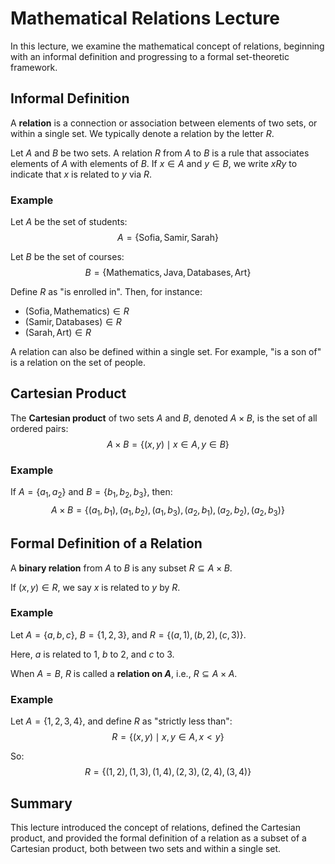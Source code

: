 # Mathematical Relations Lecture

In this lecture, we examine the mathematical concept of relations, beginning with an informal definition and progressing to a formal set-theoretic framework.

## Informal Definition

A **relation** is a connection or association between elements of two sets, or within a single set. We typically denote a relation by the letter $R$.

Let $A$ and $B$ be two sets. A relation $R$ from $A$ to $B$ is a rule that associates elements of $A$ with elements of $B$. If $x \in A$ and $y \in B$, we write $xRy$ to indicate that $x$ is related to $y$ via $R$.

### Example

Let $A$ be the set of students:
$$A = \{\text{Sofia}, \text{Samir}, \text{Sarah}\}$$

Let $B$ be the set of courses:
$$B = \{\text{Mathematics}, \text{Java}, \text{Databases}, \text{Art}\}$$

Define $R$ as "is enrolled in". Then, for instance:
- $(\text{Sofia}, \text{Mathematics}) \in R$
- $(\text{Samir}, \text{Databases}) \in R$
- $(\text{Sarah}, \text{Art}) \in R$

A relation can also be defined within a single set. For example, "is a son of" is a relation on the set of people.

## Cartesian Product

The **Cartesian product** of two sets $A$ and $B$, denoted $A \times B$, is the set of all ordered pairs:
$$A \times B = \{(x, y) \mid x \in A, y \in B\}$$

### Example

If $A = \{a_1, a_2\}$ and $B = \{b_1, b_2, b_3\}$, then:
$$A \times B = \{(a_1, b_1), (a_1, b_2), (a_1, b_3), (a_2, b_1), (a_2, b_2), (a_2, b_3)\}$$

## Formal Definition of a Relation

A **binary relation** from $A$ to $B$ is any subset $R \subseteq A \times B$.

If $(x, y) \in R$, we say $x$ is related to $y$ by $R$.

### Example

Let $A = \{a, b, c\}$, $B = \{1, 2, 3\}$, and $R = \{(a, 1), (b, 2), (c, 3)\}$.

Here, $a$ is related to $1$, $b$ to $2$, and $c$ to $3$.

When $A = B$, $R$ is called a **relation on $A$**, i.e., $R \subseteq A \times A$.

### Example

Let $A = \{1, 2, 3, 4\}$, and define $R$ as "strictly less than":
$$R = \{(x, y) \mid x, y \in A, x < y\}$$

So:
$$R = \{(1,2), (1,3), (1,4), (2,3), (2,4), (3,4)\}$$

## Summary

This lecture introduced the concept of relations, defined the Cartesian product, and provided the formal definition of a relation as a subset of a Cartesian product, both between two sets and within a single set.